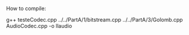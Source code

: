 How to compile:

g++ testeCodec.cpp ../../PartA/1/bitstream.cpp ../../PartA/3/Golomb.cpp AudioCodec.cpp -o llaudio
